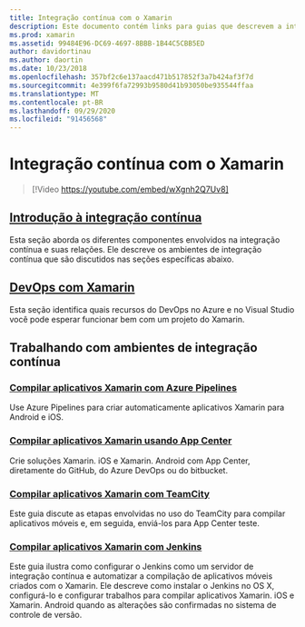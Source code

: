 ```yaml
---
title: Integração contínua com o Xamarin
description: Este documento contém links para guias que descrevem a integração contínua com o Xamarin. Conteúdo vinculado fornece uma visão geral da integração contínua e discute App Center Build, TeamCity e Jenkins.
ms.prod: xamarin
ms.assetid: 99484E96-DC69-4697-8BBB-1B44C5CBB5ED
author: davidortinau
ms.author: daortin
ms.date: 10/23/2018
ms.openlocfilehash: 357bf2c6e137aacd471b517852f3a7b424af3f7d
ms.sourcegitcommit: 4e399f6fa72993b9580d41b93050be935544ffaa
ms.translationtype: MT
ms.contentlocale: pt-BR
ms.lasthandoff: 09/29/2020
ms.locfileid: "91456568"
---
```

# <a name="continuous-integration-with-xamarin"></a>Integração contínua com o Xamarin

> [!Video https://youtube.com/embed/wXgnh2Q7Uv8]

## <a name="introduction-to-continuous-integration"></a>[Introdução à integração contínua](~/tools/ci/intro-to-ci.md)

Esta seção aborda os diferentes componentes envolvidos na integração contínua e suas relações. Ele descreve os ambientes de integração contínua que são discutidos nas seções específicas abaixo.

## <a name="devops-with-xamarin"></a>[DevOps com Xamarin](~/tools/ci/devops.md)

Esta seção identifica quais recursos do DevOps no Azure e no Visual Studio você pode esperar funcionar bem com um projeto do Xamarin.

## <a name="working-with-continuous-integration-environments"></a>Trabalhando com ambientes de integração contínua

### <a name="build-xamarin-apps-with-azure-pipelines"></a>[Compilar aplicativos Xamarin com Azure Pipelines](/azure/devops/pipelines/languages/xamarin/)

Use Azure Pipelines para criar automaticamente aplicativos Xamarin para Android e iOS.

### <a name="build-xamarin-apps-using-app-center"></a>[Compilar aplicativos Xamarin usando App Center](/appcenter/build/xamarin/)

Crie soluções Xamarin. iOS e Xamarin. Android com App Center, diretamente do GitHub, do Azure DevOps ou do bitbucket.

### <a name="build-xamarin-apps-with-teamcity"></a>[Compilar aplicativos Xamarin com TeamCity](~/tools/ci/teamcity.md)

Este guia discute as etapas envolvidas no uso do TeamCity para compilar aplicativos móveis e, em seguida, enviá-los para App Center teste.

### <a name="build-xamarin-apps-with-jenkins"></a>[Compilar aplicativos Xamarin com Jenkins](~/tools/ci/jenkins-walkthrough.md)

Este guia ilustra como configurar o Jenkins como um servidor de integração contínua e automatizar a compilação de aplicativos móveis criados com o Xamarin. Ele descreve como instalar o Jenkins no OS X, configurá-lo e configurar trabalhos para compilar aplicativos Xamarin. iOS e Xamarin. Android quando as alterações são confirmadas no sistema de controle de versão.